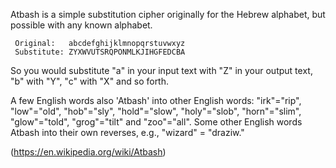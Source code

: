 Atbash is a simple substitution cipher originally for the Hebrew alphabet, but possible with any known alphabet.
```
 Original:   abcdefghijklmnopqrstuvwxyz  
 Substitute: ZYXWVUTSRQPONMLKJIHGFEDCBA
```

So you would substitute "a" in your input text with "Z" in your output text, "b" with "Y", "c" with "X" and so forth.

A few English words also 'Atbash' into other English words: "irk"="rip", "low"="old", "hob"="sly", "hold"="slow", "holy"="slob", "horn"="slim", "glow"="told", "grog"="tilt" and "zoo"="all". Some other English words Atbash into their own reverses, e.g., "wizard" = "draziw."

(https://en.wikipedia.org/wiki/Atbash)


